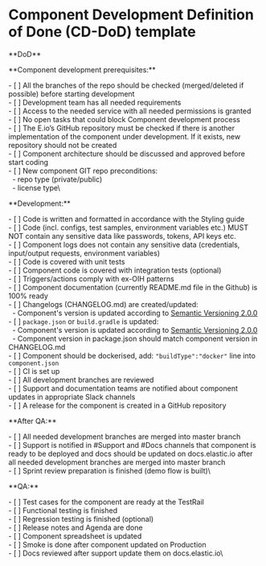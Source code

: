 # Component Development Definition of Done (CD-DoD) template
\*\*DoD**

\*\*Component development prerequisites:\*\*

\- [ ] All the branches of the repo should be checked (merged/deleted if possible) before starting development\
\- [ ] Development team has all needed requirements\
\- [ ] Access to the needed service with all needed permissions is granted\
\- [ ] No open tasks that could block Component development process\
\- [ ] The E.io’s GitHub repository must be checked if there is another implementation of the component under development. If it exists, new repository should not be created\
\- [ ] Component architecture should be discussed and approved before start coding\
\- [ ] New component GIT repo preconditions:\
&nbsp;&nbsp;- repo type (private/public)\
&nbsp;&nbsp;- license type\

\*\*Development:\*\*

\- [ ] Code is written and formatted in accordance with the Styling guide\
\- [ ] Code (incl. configs, test samples, environment variables etc.) MUST NOT contain any sensitive data like passwords, tokens, API keys etc.\
\- [ ] Component logs does not contain any sensitive data (credentials, input/output requests, environment variables)\
\- [ ] Code is covered with unit tests\
\- [ ] Component code is covered with integration tests (optional)\
\- [ ] Triggers/actions comply with ex-OIH patterns\
\- [ ] Component documentation (currently README.md file in the Github) is 100% ready\
\- [ ] Changelogs (CHANGELOG.md) are created/updated:\
&nbsp;&nbsp;- Component's version is updated according to [Semantic Versioning 2.0.0](https://semver.org/)\
\- [ ] `package.json` or `build.gradle` is updated:\
&nbsp;&nbsp;- Component's version is updated according to [Semantic Versioning 2.0.0](https://semver.org/)\
&nbsp;&nbsp;- Component version in package.json should match component version in CHANGELOG.md\
\- [ ] Component should be dockerised, add: `"buildType":"docker"` line into `component.json`\
\- [ ] CI is set up\
\- [ ] All development branches are reviewed\
\- [ ] Support and documentation teams are notified about component updates in appropriate Slack channels\
\- [ ] A release for the component is created in a GitHub repository

\*\*After QA:\*\*

\- [ ] All needed development branches are merged into master branch\
\- [ ] Support is notified in #Support and #Docs channels that component is ready to be deployed and docs should be updated on docs.elastic.io after all needed development branches are merged into master branch\
\- [ ] Sprint review preparation is finished (demo flow is built)\

\*\*QA:\*\*

\- [ ] Test cases for the component are ready at the TestRail\
\- [ ] Functional testing is finished\
\- [ ] Regression testing is finished (optional)\
\- [ ] Release notes and Agenda are done\
\- [ ] Component spreadsheet is updated\
\- [ ] Smoke is done after component updated on Production\
\- [ ] Docs reviewed after support update them on docs.elastic.io\

